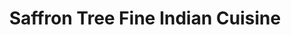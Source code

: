 ---
title: "Saffron Tree Fine Indian Cuisine"
url: /toronto/saffron-tree-fine-indian-cuisine/
shop: vacant
---